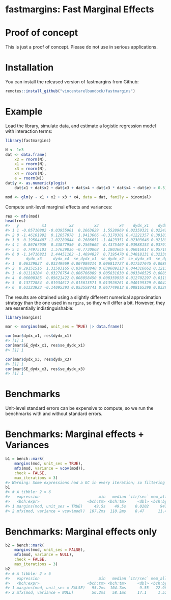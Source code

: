 
fastmargins: Fast Marginal Effects
================

<!-- README.md is generated from README.Rmd. Please edit that file -->

# Proof of concept

This is just a proof of concept. Please do not use in serious
applications.

# Installation

You can install the released version of fastmargins from Github:

```r
remotes::install_github("vincentarelbundock/fastmargins")
```

# Example

Load the library, simulate data, and estimate a logistic regression
model with interaction terms:

``` r
library(fastmargins)

N <- 1e3
dat <- data.frame(
    x2 = rnorm(N),
    x1 = rnorm(N),
    x3 = rnorm(N),
    x4 = rnorm(N),
    e = rnorm(N))
dat$y <- as.numeric(plogis(
    dat$x1 + dat$x2 + dat$x3 + dat$x4 + dat$x3 * dat$x4 + dat$e) > 0.5)

mod <- glm(y ~ x1 + x2 + x3 * x4, data = dat, family = binomial)
```

Compute unit-level marginal effects and variances:

``` r
res <- mfx(mod)
head(res)
#>   y          x1          x2         x3         x4    dydx_x1    dydx_x2
#> 1 1 -0.05710882 -0.03955901  0.2663629  1.5528969 0.02359321 0.02242696
#> 2 0 -1.46101992  0.12057078  1.9413666 -0.3170301 0.41221357 0.39183515
#> 3 0  0.19504407 -1.02289844  0.2686651 -1.4423351 0.02303646 0.02189755
#> 4 1  0.86767939  0.33877950  0.2565602  0.4375469 0.03988153 0.03791012
#> 5 1  0.74975103  1.57639836 -0.7730068  1.1803665 0.06016017 0.05718634
#> 6 0 -1.14716821  2.44451162 -1.4694027  0.7195470 0.34018131 0.32336359
#>       dydx_x3     dydx_x4  se_dydx_x1  se_dydx_x2  se_dydx_x3  se_dydx_x4
#> 1  0.06329837  0.03349969 0.007089214 0.006812727 0.017527645 0.008852562
#> 2  0.29151516  1.31503165 0.034288840 0.039609213 0.044316662 0.121388801
#> 3 -0.01110204  0.03276754 0.006706809 0.005831630 0.003346525 0.008520467
#> 4  0.06000385  0.05621422 0.008058450 0.008359958 0.012702297 0.011908868
#> 5  0.13772884  0.01934612 0.015613571 0.013926261 0.040199329 0.004757735
#> 6  0.61323923 -0.14095393 0.053558741 0.067749012 0.088165390 0.032926728
```

The results are obtained using a slightly different numerical
approximation strategy than the one used in `margins`, so they will
differ a bit. However, they are essentially indistinguishable:

``` r
library(margins)

mar <- margins(mod, unit_ses = TRUE) |> data.frame()

cor(mar$dydx_x1, res$dydx_x1)
#> [1] 1
cor(mar$SE_dydx_x1, res$se_dydx_x1)
#> [1] 1

cor(mar$dydx_x3, res$dydx_x3)
#> [1] 1
cor(mar$SE_dydx_x3, res$se_dydx_x3)
#> [1] 1
```

# Benchmarks

Unit-level standard errors can be expensive to compute, so we run the
benchmarks with and without standard errors.

# Benchmarks: Marginal effects + Variances

``` r
b1 = bench::mark(
    margins(mod, unit_ses = TRUE),
    mfx(mod, variance = vcov(mod)),
    check = FALSE,
    max_iterations = 3)
#> Warning: Some expressions had a GC in every iteration; so filtering is disabled.
b1
#> # A tibble: 2 × 6
#>   expression                          min   median `itr/sec` mem_alloc `gc/sec`
#>   <bch:expr>                     <bch:tm> <bch:tm>     <dbl> <bch:byt>    <dbl>
#> 1 margins(mod, unit_ses = TRUE)     49.5s    49.5s    0.0202     947MB     2.18
#> 2 mfx(mod, variance = vcov(mod))  107.2ms  110.2ms    8.47      11.4MB     0
```

# Benchmarks: Marginal effects only

``` r
b2 = bench::mark(
    margins(mod, unit_ses = FALSE),
    mfx(mod, variance = NULL),
    check = FALSE,
    max_iterations = 3)
b2
#> # A tibble: 2 × 6
#>   expression                          min   median `itr/sec` mem_alloc `gc/sec`
#>   <bch:expr>                     <bch:tm> <bch:tm>     <dbl> <bch:byt>    <dbl>
#> 1 margins(mod, unit_ses = FALSE)   95.2ms  104.7ms      9.55   22.96MB     4.78
#> 2 mfx(mod, variance = NULL)        56.2ms   58.1ms     17.1     1.52MB     0
```
